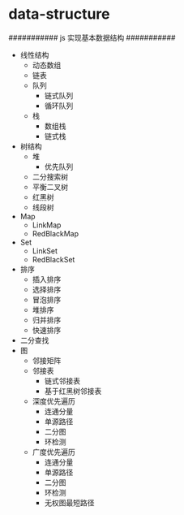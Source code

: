# data-structure
###########
js 实现基本数据结构
###########
- 线性结构
    - 动态数组
    - 链表
    - 队列
        - 链式队列
        - 循环队列
    - 栈
        - 数组栈
        - 链式栈
- 树结构
    - 堆
        - 优先队列
    - 二分搜索树
    - 平衡二叉树
    - 红黑树
    - 线段树
- Map
	- LinkMap
	- RedBlackMap
- Set
	- LinkSet
	- RedBlackSet
- 排序
    - 插入排序
    - 选择排序
    - 冒泡排序
    - 堆排序
    - 归并排序
    - 快速排序
- 二分查找
- 图
    - 邻接矩阵
    - 邻接表
        - 链式邻接表
        - 基于红黑树邻接表
    - 深度优先遍历
        - 连通分量
        - 单源路径
        - 二分图
        - 环检测
    - 广度优先遍历
         - 连通分量
         - 单源路径
         - 二分图
         - 环检测
		 - 无权图最短路径
